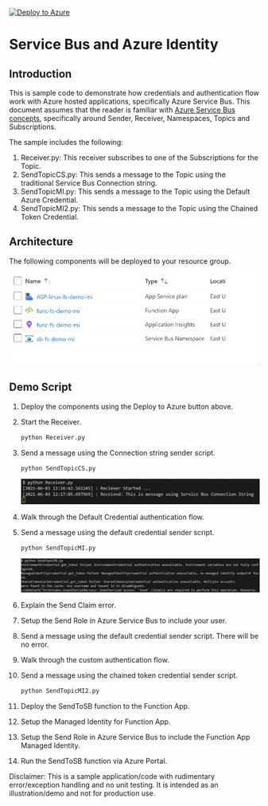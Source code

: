 [![Deploy to Azure](https://aka.ms/deploytoazurebutton)](https://portal.azure.com/#create/Microsoft.Template/uri/https%3A%2F%2Fraw.githubusercontent.com%2Ffsaleemm%2FAzureServiceBusManagedIdentity%2Fmain%2Ftemplates%2Fazuredeploy.json)

# Service Bus and Azure Identity

## Introduction

This is sample code to demonstrate how credentials and authentication flow work with Azure hosted applications, specifically Azure Service Bus. This document assumes that the reader is familiar with [Azure Service Bus concepts](https://docs.microsoft.com/en-us/azure/service-bus-messaging/service-bus-messaging-overview#concepts-and-terminology), specifically around Sender, Receiver, Namespaces, Topics and Subscriptions. 

The sample includes the following:

1. Receiver.py: This receiver subscribes to one of the Subscriptions for the Topic.
1. SendTopicCS.py: This sends a message to the Topic using the traditional Service Bus Connection string.
1. SendTopicMI.py: This sends a message to the Topic using the Default Azure Credential.
1. SendTopicMI2.py: This sends a message to the Topic using the Chained Token Credential.

## Architecture

The following components will be deployed to your resource group.

![Components Deployed](/images/comp.PNG)

## Demo Script

1. Deploy the components using the Deploy to Azure button above.
1. Start the Receiver.

    ```bash
    python Receiver.py
    ```

1. Send a message using the Connection string sender script.

    ```bash
    python SendTopicCS.py
    ```

    ![Receiver Connection String](/images/reccs.PNG)

1. Walk through the Default Credential authentication flow.
1. Send a message using the default credential sender script.

    ```bash
    python SendTopicMI.py
    ```

    ![Receiver Default Credentail](/images/recmi.PNG)

1. Explain the Send Claim error.
1. Setup the Send Role in Azure Service Bus to include your user.
1. Send a message using the default credential sender script. There will be no error.
1. Walk through the custom authentication flow.
1. Send a message using the chained token credential sender script.

    ```bash
    python SendTopicMI2.py
    ```

1. Deploy the SendToSB function to the Function App.
1. Setup the Managed Identity for Function App.
1. Setup the Send Role in Azure Service Bus to include the Function App Managed Identity.
1. Run the SendToSB function via Azure Portal.

Disclaimer: This is a sample application/code with rudimentary error/exception handling and no unit testing. It is intended as an illustration/demo and not for production use.